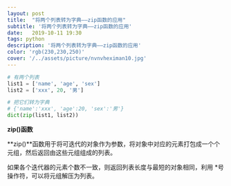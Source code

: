 ```yaml
---
layout: post
title:  "将两个列表转为字典——zip函数的应用"
subtitle: '将两个列表转为字典——zip函数的应用'
date:   2019-10-11 19:30
tags: python
description: '将两个列表转为字典——zip函数的应用'
color: 'rgb(230,230,250)'
cover: '/../assets/picture/nvnvheximan10.jpg'
---
```


```python
# 有两个列表
list1 = ['name', 'age', 'sex']
list2 = ['xxx', 20, '男']

# 把它们转为字典
# {'name':'xxx', 'age':20, 'sex':'男'}
dict(zip(list1, list2))
```

**zip()函数**

**zip()**函数用于将可迭代的对象作为参数，将对象中对应的元素打包成一个个元组，然后返回由这些元组组成的列表。

如果各个迭代器的元素个数不一致，则返回列表长度与最短的对象相同，利用 *号操作符，可以将元组解压为列表。